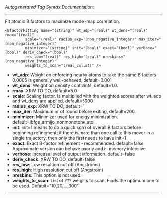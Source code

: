 _Autogenerated Tag Syntax Documentation:_

---
Fit atomic B factors to maximize model-map correlation.

```
<BfactorFitting name="(string)" wt_adp="(real)" wt_dens="(real)" rmax="(real)"
         scale="(real)" radius_exp="(non_negative_integer)" max_iter="(non_negative_integer)"
         minimizer="(string)" init="(bool)" exact="(bool)" verbose="(bool)" deriv_check="(bool)"
         res_low="(real)" res_high="(real)" nresbins="(non_negative_integer)"
         weights_to_scan="(real_cslist)" />
```

-   **wt_adp**: Weight on enforcing nearby atoms to take the same B factors. 0.0005 is generally well-behaved, default=0.001
-   **wt_dens**: Weight on density contraints, default=1.0.
-   **rmax**: XRW TO DO, default=5.0
-   **scale**: Scaling factor. Is multiplied with the weighted scores after wt_adp and wt_dens are applied, default=5000
-   **radius_exp**: XRW TO DO, default=1
-   **max_iter**: Maximum nr of round before exiting, default=200.
-   **minimizer**: Minimizer used for energy minimization. default=lbfgs_armijo_nonmonotone_atol
-   **init**: init=1 means to do a quick scan of overall B factors before beginning refinement; if there is more than one call to this mover in a single trajectory, then only the first needs to have init=1
-   **exact**: Exact B-factor refinement - recommended. default=false Approximate version can behave poorly and is memory intensive.
-   **verbose**: Increase level of output information. default=false
-   **deriv_check**: XRW TO DO, default=false
-   **res_low**: Low resultion cut off (Angstroms)
-   **res_high**: High resolution cut off (Angstrom)
-   **nresbins**: This option is not used.
-   **weights_to_scan**: List of ??? weights to scan. Finds the optimum one to be used. Default="10,20,...,300"

---
